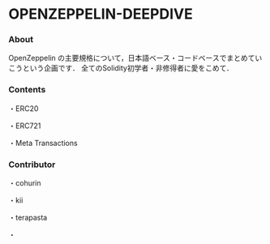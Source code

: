 # OPENZEPPELIN-DEEPDIVE
### About
OpenZeppelin の主要規格について，日本語ベース・コードベースでまとめていこうという企画です．
全てのSolidity初学者・非修得者に愛をこめて．

### Contents

・ERC20

・ERC721

・Meta Transactions

### Contributor
・cohurin

・kii

・terapasta

・
